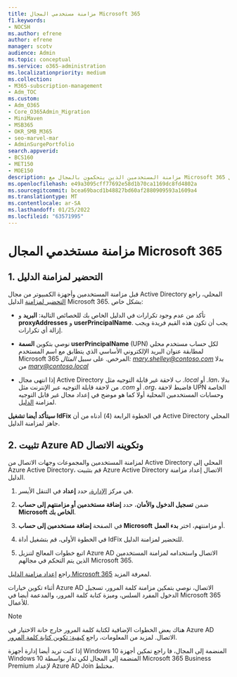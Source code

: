 ```yaml
---
title: مزامنة مستخدمي المجال Microsoft 365
f1.keywords:
- NOCSH
ms.author: efrene
author: efrene
manager: scotv
audience: Admin
ms.topic: conceptual
ms.service: o365-administration
ms.localizationpriority: medium
ms.collection:
- M365-subscription-management
- Adm_TOC
ms.custom:
- Adm_O365
- Core_O365Admin_Migration
- MiniMaven
- MSB365
- OKR_SMB_M365
- seo-marvel-mar
- AdminSurgePortfolio
search.appverid:
- BCS160
- MET150
- MOE150
description: مزامنة المستخدمين الذين يتحكمون بالمجال مع Microsoft 365 للأعمال.
ms.openlocfilehash: e49a3095cff77692e58d1b70ca1169dc8fd4802a
ms.sourcegitcommit: bcea69bacd1b48827bd60af2880909593a1609a4
ms.translationtype: MT
ms.contentlocale: ar-SA
ms.lasthandoff: 01/25/2022
ms.locfileid: "63571995"
---
```

# <a name="synchronize-domain-users-to-microsoft-365"></a>مزامنة مستخدمي المجال Microsoft 365

## <a name="1-prepare-for-directory-synchronization"></a>1. التحضير لمزامنة الدليل 

قبل مزامنة المستخدمين وأجهزة الكمبيوتر من مجال Active Directory المحلي، راجع [التحضير لمزامنة](../../enterprise/prepare-for-directory-synchronization.md) الدليل Microsoft 365. بشكل خاص:

   - تأكد من عدم وجود تكرارات في الدليل الخاص بك للخصائص التالية: **البريد** و **proxyAddresses** و **userPrincipalName**. يجب أن تكون هذه القيم فريدة ويجب إزالة أي تكرارات.
   
   - نوصي بتكوين **السمة userPrincipalName** (UPN) لكل حساب مستخدم محلي لمطابقة عنوان البريد الإلكتروني الأساسي الذي يتطابق مع اسم المستخدم Microsoft 365 المرخص. على سبيل *المثال: mary.shelley@contoso.com* بدلا من *mary@contoso.local*
   
   - إذا انتهى مجال Active Directory ب لاحقة غير قابلة التوجيه مثل *.local* أو *.lan*، بدلا من لاحقة قابلة التوجيه عبر الإنترنت مثل *.com* أو *.org*، فاضبط لاحقة UPN الخاصة وحسابات المستخدمين المحلية أولا كما هو موضح في إعداد مجال غير قابل التوجيه لمزامنة [الدليل](../../enterprise/prepare-a-non-routable-domain-for-directory-synchronization.md). 

**سيتأكد أيضا تشغيل IdFix** في الخطوة الرابعة (4) أدناه من أن Active Directory المحلي جاهز لمزامنة الدليل.

## <a name="2-install-and-configure-azure-ad-connect"></a>2. تثبيت Azure AD وتكوينه الاتصال

لمزامنة المستخدمين والمجموعات وجهات الاتصال من Active Directory المحلي إلى Azure Active Directory، قم بتثبيت Azure Active Directory الاتصال إعداد مزامنة الدليل. 

 1. في مركز [الإدارة،](https://go.microsoft.com/fwlink/p/?linkid=2024339) حدد **إعداد** في التنقل الأيسر.

 2. ضمن **تسجيل الدخول والأمان**، حدد **إضافة مستخدمين أو مزامنتهم إلى حساب Microsoft الخاص بك**.

 3. في الصفحة **إضافة مستخدمين إلى حساب Microsoft** أو مزامنتهم، اختر **بدء العمل**.

 4. في الخطوة الأولى، قم بتشغيل أداة IdFix للتحضير لمزامنة الدليل.

 5. اتبع خطوات المعالج لتنزيل Azure AD الاتصال واستخدامه لمزامنة المستخدمين الذين يتم التحكم في مجالهم Microsoft 365.


راجع [إعداد مزامنة الدليل Microsoft 365](../../enterprise/set-up-directory-synchronization.md) لمعرفة المزيد.

أثناء تكوين خيارات Azure AD الاتصال، نوصي بتمكين مزامنة كلمة المرور، تسجيل الدخول المفرد السلس، وميزة كتابة كلمة المرور، والمدعمة أيضا في  Microsoft 365 للأعمال.

> [!NOTE]
> هناك بعض الخطوات الإضافية لكتابة كلمة المرور خارج خانة الاختيار في Azure AD الاتصال. لمزيد من المعلومات، راجع [كيفية: تكوين كتابة كلمة المرور](/azure/active-directory/authentication/howto-sspr-writeback). 

إذا كنت تريد أيضا إدارة أجهزة Windows 10 المنضمة إلى المجال، فا راجع تمكين [](manage-windows-devices.md) أجهزة Windows 10 المنضمة إلى المجال لكي تدار بواسطة Microsoft 365 Business Premium لإعداد Azure AD Join مختلط.
